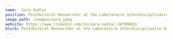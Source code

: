 ```yaml
---
name:  Sara Sedlar
position: Postdoctoral Researcher at the Laboratoire Interdisciplinaire des Sciences du Numérique (LISN)
image_path: /images/sara.jpeg
website: https://www.linkedin.com/in/sara-sedlar-28709893/
blurb: Postdoctoral Researcher at the Laboratoire Interdisciplinaire des Sciences du Numérique (LISN). Interested in geometric machine and deep learning approaches for medical data analysis.
---
```

